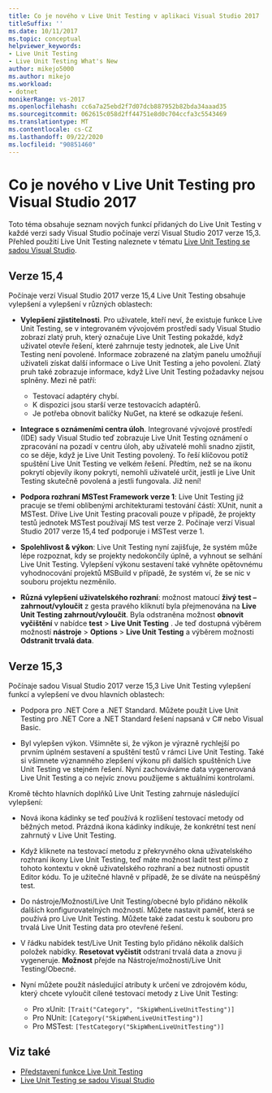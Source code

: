 ```yaml
---
title: Co je nového v Live Unit Testing v aplikaci Visual Studio 2017
titleSuffix: ''
ms.date: 10/11/2017
ms.topic: conceptual
helpviewer_keywords:
- Live Unit Testing
- Live Unit Testing What's New
author: mikejo5000
ms.author: mikejo
ms.workload:
- dotnet
monikerRange: vs-2017
ms.openlocfilehash: cc6a7a25ebd2f7d07dcb887952b82bda34aaad35
ms.sourcegitcommit: 062615c058d2ff44751e8d0c704ccfa3c5543469
ms.translationtype: MT
ms.contentlocale: cs-CZ
ms.lasthandoff: 09/22/2020
ms.locfileid: "90851460"
---
```

# <a name="whats-new-in-live-unit-testing-for-visual-studio-2017"></a>Co je nového v Live Unit Testing pro Visual Studio 2017

Toto téma obsahuje seznam nových funkcí přidaných do Live Unit Testing v každé verzi sady Visual Studio počínaje verzí Visual Studio 2017 verze 15,3. Přehled použití Live Unit Testing naleznete v tématu [Live Unit Testing se sadou Visual Studio](live-unit-testing.md).

## <a name="version-154"></a>Verze 15,4

Počínaje verzí Visual Studio 2017 verze 15,4 Live Unit Testing obsahuje vylepšení a vylepšení v různých oblastech:

- **Vylepšení zjistitelnosti**. Pro uživatele, kteří neví, že existuje funkce Live Unit Testing, se v integrovaném vývojovém prostředí sady Visual Studio zobrazí zlatý pruh, který označuje Live Unit Testing pokaždé, když uživatel otevře řešení, které zahrnuje testy jednotek, ale Live Unit Testing není povolené. Informace zobrazené na zlatým panelu umožňují uživateli získat další informace o Live Unit Testing a jeho povolení. Zlatý pruh také zobrazuje informace, když Live Unit Testing požadavky nejsou splněny. Mezi ně patří:

  - Testovací adaptéry chybí.
  - K dispozici jsou starší verze testovacích adaptérů.
  - Je potřeba obnovit balíčky NuGet, na které se odkazuje řešení.

- **Integrace s oznámeními centra úloh**. Integrované vývojové prostředí (IDE) sady Visual Studio teď zobrazuje Live Unit Testing oznámení o zpracování na pozadí v centru úloh, aby uživatelé mohli snadno zjistit, co se děje, když je Live Unit Testing povolený. To řeší klíčovou potíž spuštění Live Unit Testing ve velkém řešení. Předtím, než se na ikonu pokrytí objevily ikony pokrytí, nemohli uživatelé určit, jestli je Live Unit Testing skutečně povolená a jestli fungovala. Již není!

- **Podpora rozhraní MSTest Framework verze 1**: Live Unit Testing již pracuje se třemi oblíbenými architekturami testování částí: XUnit, nunit a MSTest. Dříve Live Unit Testing pracovali pouze v případě, že projekty testů jednotek MSTest používají MS test verze 2. Počínaje verzí Visual Studio 2017 verze 15,4 teď podporuje i MSTest verze 1.

- **Spolehlivost & výkon**: Live Unit Testing nyní zajišťuje, že systém může lépe rozpoznat, kdy se projekty nedokončily úplně, a vyhnout se selhání Live Unit Testing. Vylepšení výkonu sestavení také vyhněte opětovnému vyhodnocování projektů MSBuild v případě, že systém ví, že se nic v souboru projektu nezměnilo.

- **Různá vylepšení uživatelského rozhraní**: možnost matoucí **živý test – zahrnout/vyloučit** z gesta pravého kliknutí byla přejmenována na **Live Unit Testing zahrnout/vyloučit**. Byla odstraněna možnost **obnovit vyčištění** v nabídce **test**  >  **Live Unit Testing** . Je teď dostupná výběrem možností **nástroje**  >  **Options**  >  **Live Unit Testing** a výběrem možnosti **Odstranit trvalá data**.

## <a name="version-153"></a>Verze 15,3

Počínaje sadou Visual Studio 2017 verze 15,3 Live Unit Testing vylepšení funkcí a vylepšení ve dvou hlavních oblastech:

- Podpora pro .NET Core a .NET Standard. Můžete použít Live Unit Testing pro .NET Core a .NET Standard řešení napsaná v C# nebo Visual Basic.

- Byl vylepšen výkon. Všimněte si, že výkon je výrazně rychlejší po prvním úplném sestavení a spuštění testů v rámci Live Unit Testing. Také si všimnete významného zlepšení výkonu při dalších spuštěních Live Unit Testing ve stejném řešení. Nyní zachováváme data vygenerovaná Live Unit Testing a co nejvíc znovu použijeme s aktuálními kontrolami.

Kromě těchto hlavních doplňků Live Unit Testing zahrnuje následující vylepšení:

- Nová ikona kádinky se teď používá k rozlišení testovací metody od běžných metod. Prázdná ikona kádinky indikuje, že konkrétní test není zahrnutý v Live Unit Testing.

- Když kliknete na testovací metodu z překryvného okna uživatelského rozhraní ikony Live Unit Testing, teď máte možnost ladit test přímo z tohoto kontextu v okně uživatelského rozhraní a bez nutnosti opustit Editor kódu. To je užitečné hlavně v případě, že se díváte na neúspěšný test.

- Do nástroje/Možnosti/Live Unit Testing/obecné bylo přidáno několik dalších konfigurovatelných možností. Můžete nastavit paměť, která se používá pro Live Unit Testing. Můžete také zadat cestu k souboru pro trvalá Live Unit Testing data pro otevřené řešení.

- V řádku nabídek test/Live Unit Testing bylo přidáno několik dalších položek nabídky. **Resetovat vyčistit** odstraní trvalá data a znovu ji vygeneruje. **Možnost** přejde na Nástroje/možnosti/Live Unit Testing/Obecné.

- Nyní můžete použít následující atributy k určení ve zdrojovém kódu, který chcete vyloučit cílené testovací metody z Live Unit Testing:

  - Pro xUnit: `[Trait("Category", "SkipWhenLiveUnitTesting")]`
  - Pro NUnit: `[Category("SkipWhenLiveUnitTesting")]`
  - Pro MSTest: `[TestCategory("SkipWhenLiveUnitTesting")]`

## <a name="see-also"></a>Viz také

- [Představení funkce Live Unit Testing](live-unit-testing-intro.md)
- [Live Unit Testing se sadou Visual Studio](live-unit-testing.md)
